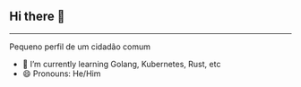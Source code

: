 ## Hi there 👋

<hr>
Pequeno perfil de um cidadão comum

- 🌱 I’m currently learning Golang, Kubernetes, Rust, etc
- 😄 Pronouns: He/Him
